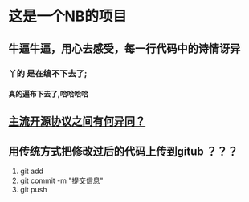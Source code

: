 # 这是一个NB的项目

## 牛逼牛逼，用心去感受，每一行代码中的诗情讶异

### 丫的 是在编不下去了;

#### 真的遍布下去了,哈哈哈哈

## [主流开源协议之间有何异同？](https://www.zhihu.com/question/19568896)

## 用传统方式把修改过后的代码上传到gitub ？？？
1. git add
2. git commit -m "提交信息"
3. git push